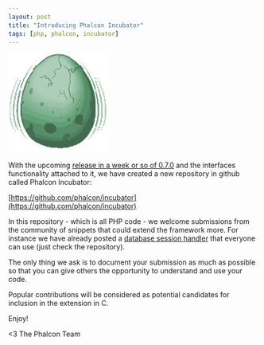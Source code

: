 ```yaml
---
layout: post
title: "Introducing Phalcon Incubator"
tags: [php, phalcon, incubator]
---
```


![image](assets/files/2012-11-26-incubator.png)

With the upcoming [release in a week or so of 0.7.0](/post/phalcon-0-7-0-beta-released) and the interfaces functionality attached to it, we have created a new repository in github called Phalcon Incubator:

[https://github.com/phalcon/incubator](https://github.com/phalcon/incubator)

<!--more-->
In this repository - which is all PHP code - we welcome submissions from the community of snippets that could extend the framework more. For instance we have already posted a [database session handler](https://github.com/phalcon/incubator/tree/master/Library/Phalcon/Session/Adapter) that everyone can use (just check the repository).

The only thing we ask is to document your submission as much as possible so that you can give others the opportunity to understand and use your code.

Popular contributions will be considered as potential candidates for inclusion in the extension in C.

Enjoy!


<3 The Phalcon Team
